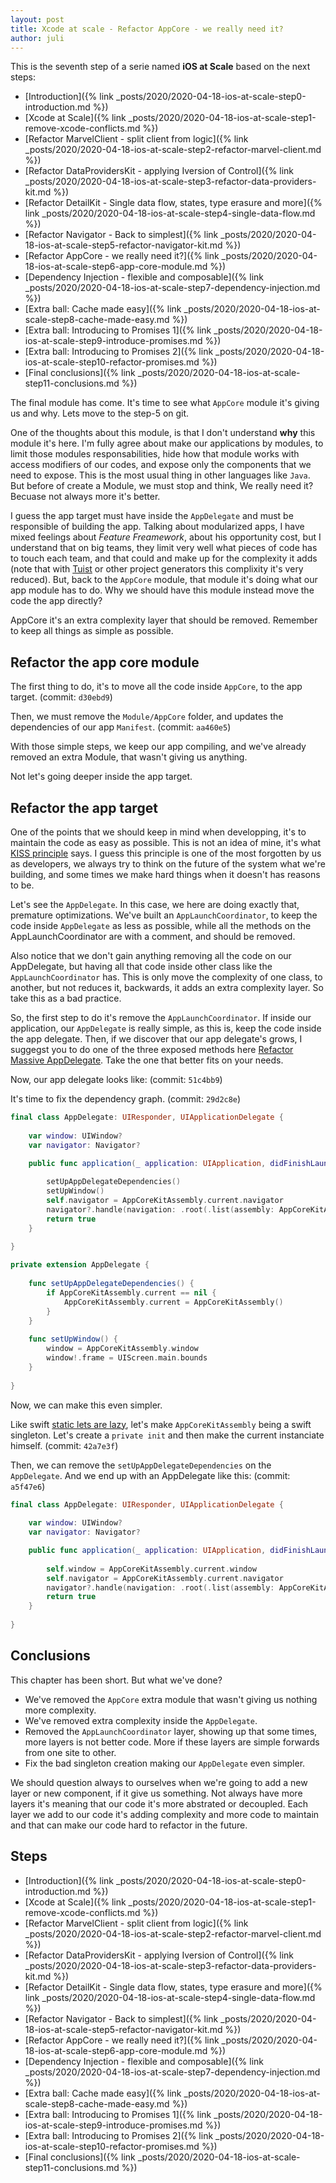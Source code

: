 ```yaml
---
layout: post
title: Xcode at scale - Refactor AppCore - we really need it?
author: juli
---
```


This is the seventh step of a serie named **iOS at Scale** based on the next steps:
- [Introduction]({% link _posts/2020/2020-04-18-ios-at-scale-step0-introduction.md %})
- [Xcode at Scale]({% link _posts/2020/2020-04-18-ios-at-scale-step1-remove-xcode-conflicts.md %})
- [Refactor MarvelClient - split client from logic]({% link _posts/2020/2020-04-18-ios-at-scale-step2-refactor-marvel-client.md %})
- [Refactor DataProvidersKit - applying Iversion of Control]({% link _posts/2020/2020-04-18-ios-at-scale-step3-refactor-data-providers-kit.md %})
- [Refactor DetailKit - Single data flow, states, type erasure and more]({% link _posts/2020/2020-04-18-ios-at-scale-step4-single-data-flow.md %})
- [Refactor Navigator - Back to simplest]({% link _posts/2020/2020-04-18-ios-at-scale-step5-refactor-navigator-kit.md %})
- [Refactor AppCore - we really need it?]({% link _posts/2020/2020-04-18-ios-at-scale-step6-app-core-module.md %})
- [Dependency Injection - flexible and composable]({% link _posts/2020/2020-04-18-ios-at-scale-step7-dependency-injection.md %})
- [Extra ball: Cache made easy]({% link _posts/2020/2020-04-18-ios-at-scale-step8-cache-made-easy.md %})
- [Extra ball: Introducing to Promises 1]({% link _posts/2020/2020-04-18-ios-at-scale-step9-introduce-promises.md %})
- [Extra ball: Introducing to Promises 2]({% link _posts/2020/2020-04-18-ios-at-scale-step10-refactor-promises.md %})
- [Final conclusions]({% link _posts/2020/2020-04-18-ios-at-scale-step11-conclusions.md %})

The final module has come. It's time to see what `AppCore` module it's giving us and why. Lets move to the step-5 on git.

One of the thoughts about this module, is that I don't understand **why** this module it's here. I'm fully agree about make our applications by modules, to limit those modules responsabilities, hide how that module works with access modifiers of our codes, and expose only the components that we need to expose. This is the most usual thing in other languages like `Java`. But before of create a Module, we must stop and think, We really need it? Becuase not always more it's better.

I guess the app target must have inside the `AppDelegate` and must be responsible of building the app. Talking about modularized apps, I have mixed feelings about _Feature Freamework_, about his opportunity cost, but I understand that on big teams, they limit very well what pieces of code has to touch each team, and that could and make up for the complexity it adds (note that with [Tuist](tuist.io) or other project generators this complixity it's very reduced). But, back to the `AppCore` module, that module it's doing what our app module has to do. Why we should have this module instead move the code the app directly?

AppCore it's an extra complexity layer that should be removed. Remember to keep all things as simple as possible.

## Refactor the app core module

The first thing to do, it's to move all the code inside `AppCore`, to the app target. (commit: `d30ebd9`)

Then, we must remove the `Module/AppCore` folder, and updates the dependencies of our app `Manifest`. (commit: `aa460e5`) 

With those simple steps, we keep our app compiling, and we've already removed an extra Module, that wasn't giving us anything.

Not let's going deeper inside the app target.

## Refactor the app target

One of the points that we should keep in mind when developping, it's to maintain the code as easy as possible. This is not an idea of mine, it's what [KISS principle](https://en.wikipedia.org/wiki/KISS_principle) says. I guess this principle is one of the most forgotten by us as developers, we always try to think on the future of the system what we're building, and some times we make hard things when it doesn't has reasons to be.

Let's see the `AppDelegate`. In this case, we here are doing exactly that, premature optimizations. We've built an `AppLaunchCoordinator`, to keep the code inside `AppDelegate` as less as possible, while all the methods on the AppLaunchCoordinator are with a comment, and should be removed.

Also notice that we don't gain anything removing all the code on our AppDelegate, but having all that code inside other class like the `AppLaunchCoordinator` has. This is only move the complexity of one class, to another, but not reduces it, backwards, it adds an extra complexity layer. So take this as a bad practice.

So, the first step to do it's remove the `AppLaunchCoordinator`. If inside our application, our `AppDelegate` is really simple, as this is, keep the code inside the app delegate. Then, if we discover that our app delegate's grows, I suggegst you to do one of the three exposed methods here [Refactor Massive AppDelegate](https://www.vadimbulavin.com/refactoring-massive-app-delegate/). Take the one that better fits on your needs.

Now, our app delegate looks like: (commit: `51c4bb9`)

It's time to fix the dependency graph. (commit: `29d2c8e`)

```swift
final class AppDelegate: UIResponder, UIApplicationDelegate {
    
    var window: UIWindow?
    var navigator: Navigator?

    public func application(_ application: UIApplication, didFinishLaunchingWithOptions launchOptions: [UIApplication.LaunchOptionsKey: Any]?) -> Bool {
        
        setUpAppDelegateDependencies()
        setUpWindow()
        self.navigator = AppCoreKitAssembly.current.navigator
        navigator?.handle(navigation: .root(.list(assembly: AppCoreKitAssembly.current.charactersListKit)))
        return true
    }
    
}

private extension AppDelegate {
  
    func setUpAppDelegateDependencies() {
        if AppCoreKitAssembly.current == nil {
            AppCoreKitAssembly.current = AppCoreKitAssembly()
        }
    }
    
    func setUpWindow() {
        window = AppCoreKitAssembly.window
        window!.frame = UIScreen.main.bounds
    }
    
}
```

Now, we can make this even simpler.

Like swift [static lets are lazy](https://alisoftware.github.io/swift/2016/02/28/being-lazy/), let's make `AppCoreKitAssembly` being a swift singleton. Let's create a `private init` and then make the current instanciate himself. (commit: `42a7e3f`)

Then, we can remove the `setUpAppDelegateDependencies` on the `AppDelegate`. And we end up with an AppDelegate like this: (commit: `a5f47e6`)

```swift
final class AppDelegate: UIResponder, UIApplicationDelegate {
    
    var window: UIWindow?
    var navigator: Navigator?

    public func application(_ application: UIApplication, didFinishLaunchingWithOptions launchOptions: [UIApplication.LaunchOptionsKey: Any]?) -> Bool {
        
        self.window = AppCoreKitAssembly.current.window
        self.navigator = AppCoreKitAssembly.current.navigator
        navigator?.handle(navigation: .root(.list(assembly: AppCoreKitAssembly.current.charactersListKit)))
        return true
    }
    
}
```

## Conclusions

This chapter has been short. But what we've done?
- We've removed the `AppCore` extra module that wasn't giving us nothing more complexity.
- We've removed extra complexity inside the `AppDelegate`.
- Removed the `AppLaunchCoordinator` layer, showing up that some times, more layers is not better code. More if these layers are simple forwards from one site to other.
- Fix the bad singleton creation making our `AppDelegate` even simpler.

We should question always to ourselves when we're going to add a new layer or new component, if it give us something. Not always have more layers it's meaning that our code it's more abstrated or decoupled. Each layer we add to our code it's adding complexity and more code to maintain and that can make our code hard to refactor in the future.

## Steps

- [Introduction]({% link _posts/2020/2020-04-18-ios-at-scale-step0-introduction.md %})
- [Xcode at Scale]({% link _posts/2020/2020-04-18-ios-at-scale-step1-remove-xcode-conflicts.md %})
- [Refactor MarvelClient - split client from logic]({% link _posts/2020/2020-04-18-ios-at-scale-step2-refactor-marvel-client.md %})
- [Refactor DataProvidersKit - applying Iversion of Control]({% link _posts/2020/2020-04-18-ios-at-scale-step3-refactor-data-providers-kit.md %})
- [Refactor DetailKit - Single data flow, states, type erasure and more]({% link _posts/2020/2020-04-18-ios-at-scale-step4-single-data-flow.md %})
- [Refactor Navigator - Back to simplest]({% link _posts/2020/2020-04-18-ios-at-scale-step5-refactor-navigator-kit.md %})
- [Refactor AppCore - we really need it?]({% link _posts/2020/2020-04-18-ios-at-scale-step6-app-core-module.md %})
- [Dependency Injection - flexible and composable]({% link _posts/2020/2020-04-18-ios-at-scale-step7-dependency-injection.md %})
- [Extra ball: Cache made easy]({% link _posts/2020/2020-04-18-ios-at-scale-step8-cache-made-easy.md %})
- [Extra ball: Introducing to Promises 1]({% link _posts/2020/2020-04-18-ios-at-scale-step9-introduce-promises.md %})
- [Extra ball: Introducing to Promises 2]({% link _posts/2020/2020-04-18-ios-at-scale-step10-refactor-promises.md %})
- [Final conclusions]({% link _posts/2020/2020-04-18-ios-at-scale-step11-conclusions.md %})